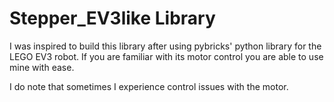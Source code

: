 # Stepper_EV3like Library

I was inspired to build this library after using pybricks' python library for
the LEGO EV3 robot. If you are familiar with its motor control you are able
to use mine with ease.

I do note that sometimes I experience control issues with the motor.

